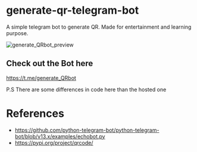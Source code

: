 # generate-qr-telegram-bot
A simple telegram bot to generate QR. Made for entertainment and learning purpose.

![generate_QRbot_preview](https://media.giphy.com/media/otU99NzrXuvDhABZpu/giphy.gif)

## Check out the Bot here
https://t.me/generate_QRbot

P.S There are some differences in code here than the hosted one

# References
- https://github.com/python-telegram-bot/python-telegram-bot/blob/v13.x/examples/echobot.py
- https://pypi.org/project/qrcode/